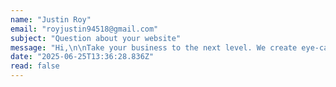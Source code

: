 ```yaml
---
name: "Justin Roy"
email: "royjustin94518@gmail.com"
subject: "Question about your website"
message: "Hi,\n\nTake your business to the next level. We create eye-catching websites and manage social media campaigns for platforms like Instagram and Facebook to drive engagement. Interested? Please reply to this email, and I will connect with you to discuss your work.\n\nBest Regards\nJustin Roy"
date: "2025-06-25T13:36:28.836Z"
read: false
---
```

